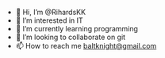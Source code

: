 - 👋 Hi, I’m @RihardsKK
- 👀 I’m interested in IT 
- 🌱 I’m currently learning programming
- 💞️ I’m looking to collaborate on git
- 📫 How to reach me baltknight@gmail.com

<!---
RihardsKK/RihardsKK is a ✨ special ✨ repository because its `README.md` (this file) appears on your GitHub profile.
You can click the Preview link to take a look at your changes.
--->
